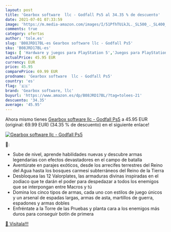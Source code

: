 ```yaml
---
layout: post
title: 'Gearbox software  llc - Godfall Ps5 al 34.35 % de descuento'
date: 2021-07-01 07:33:59
image: 'https://m.media-amazon.com/images/I/51PfhTUikJL._SL500_._SL400_.jpg'
comments: true
category: ofertas
author: 'tole.es'
slug: 'B08JRD17BL-es Gearbox software llc - Godfall Ps5'
sku: 'B08JRD17BL-es'
tags: [ 'Hardware y juegos para PlayStation 5','Juegos para PlayStation 5','Videojuegos','gearbox software, llc','ps5', ]
actualPrice: 45.95 EUR
currency: EUR
price: 45.95
comparePrice: 69.99 EUR
prodname: 'Gearbox software  llc - Godfall Ps5'
country: 'es'
flag: '🇪🇸'
brand: 'Gearbox software, llc'
buyurl: 'https://www.amazon.es/dp/B08JRD17BL/?tag=tolees-21'
descuento: '34.35'
average: '45.95'
---
```


Ahora mismo tienes [Gearbox software  llc - Godfall Ps5](https://www.amazon.es/dp/B08JRD17BL/?tag=tolees-21) a 45.95 EUR (original: 69.99 EUR) (34.35 %  de descuento) en el siguiente enlace!

[![Gearbox software  llc - Godfall Ps5](https://m.media-amazon.com/images/I/51PfhTUikJL._SL500_._SL400_.jpg)](https://www.amazon.es/dp/B08JRD17BL/?tag=tolees-21)

🔎:

- Sube de nivel, aprende habilidades nuevas y descubre armas legendarias con efectos devastadores en el campo de batalla
- Aventúrate en parajes exóticos, desde los arrecifes terrestres del Reino del Agua hasta los bosques carmesí subterráneos del Reino de la Tierra
- Desbloquea las 12 Valorplates, las armaduras divinas inspiradas en el zodiaco que te darán el poder para despedazar a todos los enemigos que se interpongan entre Macros y tú
- Domina los cinco tipos de armas, cada uno con estilos de juego únicos y un arsenal de espadas largas, armas de asta, martillos de guerra, espadones y armas dobles
- Enfréntate a la Torre de las Pruebas y planta cara a los enemigos más duros para conseguir botín de primera

[🛒 Visítala!!!](https://www.amazon.es/dp/B08JRD17BL/?tag=tolees-21)
